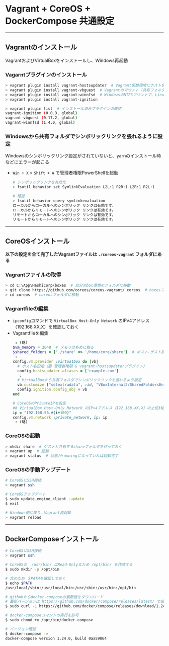 # Vagrant + CoreOS + DockerCompose 共通設定

-----

## Vagrantのインストール
VagrantおよびVirtualBoxをインストールし、Windows再起動

### Vagarntプラグインのインストール
```sh
> vagrant plugin install vagrant-hostsupdater  # Vagrant仮想環境にホスト名を設定するためのプラグイン
> vagrant plugin install vagrant-vbguest  # Vagrantのマウント（共有フォルダ）周りのエラーを解決するプラグイン
> vagrant plugin install vagrant-winnfsd  # WindowsのNTFSマウントで、LinuxのNFSマウントを可能にするプラグイン
> vagrant plugin install vagrant-ignition

> vagrant plugin list  # インストール済みプラグインの確認
vagrant-ignition (0.0.3, global)
vagrant-vbguest (0.17.2, global)
vagrant-winnfsd (1.4.0, global)
```

### Windowsから共有フォルダでシンボリックリンクを張れるように設定
Windowsのシンボリックリンク設定がされていないと、yarnのインストール時などにエラーが起こる

- `Win + X` > `Shift + A` で管理者権限PowerShellを起動
  ```sh
  # シンボリックリンクを有効化
  > fsutil behavior set SymlinkEvaluation L2L:1 R2R:1 L2R:1 R2L:1

  # 確認
  > fsutil behavior query symlinkevaluation
  ローカルからローカルへのシンボリック リンクは有効です。
  ローカルからリモートへのシンボリック リンクは有効です。
  リモートからローカルへのシンボリック リンクは有効です。
  リモートからリモートへのシンボリック リンクは有効です。
  ```

-----

## CoreOSインストール

**以下の設定を全て完了したVagrantファイルは `./coreos-vagrant` フォルダにある**

### Vagrantファイルの取得
```sh
> cd C:\App\HashiCorp\boxes  # 自分のbox環境のフォルダに移動
> git clone https://github.com/coreos/coreos-vagrant/ coreos  # boxesフォルダにcoreosフォルダを作って、その中にCoreOSのgitをクローンする
> cd coreos  # coreosフォルダに移動
```

### Vagrantfileの編集
- `ipconfig`コマンドで `VirtualBox Host-Only Network` のIPv4アドレス（192.168.XX.X）を確認しておく
- Vagrantfileを編集
    ```ruby
     : (略)
    $vm_memory = 2048  # メモリは多めに取る
    $shared_folders = {'./share' => '/home/core/share'}  # ホスト-ゲスト間で共有するフォルダを指定
     :
    config.vm.provider :virtualbox do |vb|
      # ホスト名設定（要 管理者権限 & vagrant-hostsupdaterプラグイン）
      config.hostsupdater.aliases = ['example.com']
       :
      # VirtualBoxから共有フォルダでシンボリックリンクを張れるよう設定
      vb.customize ["setextradata", :id, "VBoxInternal2/SharedFoldersEnableSymlinksCreate/.","1"]
      config.ignition.config_obj = vb
    end

    # CoreOSのPrivateIPを設定
    ## VirtualBox Host-Only Network のIPv4アドレス（192.168.XX.X）の上位3組を指定
    ip = "192.168.56.#{i+100}"
    config.vm.network :private_network, ip: ip
     : (略)
    ```

### CoreOSの起動
```sh
> mkdir share  # ゲストと共有するshareフォルダを作っておく
> vagrant up  # 起動
> vagrant status  # 状態がrunningになっていれば起動完了
```

### CoreOSの手動アップデート
```sh
# CoreOSにSSH接続
> vagrant ssh

# CoreOSアップデート
$ sudo update_engine_client -update
$ exit

# Windows側に戻り、Vagrant再起動
> vagrant reload
```

-----

## DockerComposeインストール

```sh
# CoreOSにSSH接続
> vagrant ssh

# CoreOSの  /usr/bin/ はRead-Onlyなため /opt/bin/ を作成する
$ sudo mkdir -p /opt/bin

# 念のため ＄PATHを確認しておく
$ echo $PATH
/usr/local/sbin:/usr/local/bin:/usr/sbin:/usr/bin:/opt/bin

# githubからdocker-composeの最新版をダウンロード
# 最新バージョンは https://github.com/docker/compose/releases/latest/ で確認できる
$ sudo curl -L https://github.com/docker/compose/releases/download/1.24.0/docker-compose-`uname -s`-`uname -m` -o /opt/bin/docker-compose

# docker-composeコマンドの実行を許可
$ sudo chmod +x /opt/bin/docker-compose

# バージョン確認
$ docker-compose -v
docker-compose version 1.24.0, build 0aa59064
```